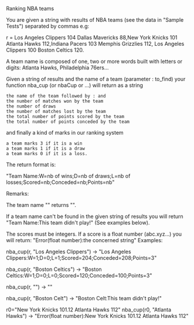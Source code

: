 Ranking NBA teams

You are given a string with results of NBA teams (see the data in "Sample Tests") separated by commas e.g:

r = Los Angeles Clippers 104 Dallas Mavericks 88,New York Knicks 101 Atlanta Hawks 112,Indiana Pacers 103 Memphis Grizzlies 112, Los Angeles Clippers 100 Boston Celtics 120.

A team name is composed of one, two or more words built with letters or digits: Atlanta Hawks, Philadelphia 76ers...

Given a string of results and the name of a team (parameter : to_find) your function nba_cup (or nbaCup or ...) will return as a string

    the name of the team followed by : and
    the number of matches won by the team
    the number of draws
    the number of matches lost by the team
    the total number of points scored by the team
    the total number of points conceded by the team

and finally a kind of marks in our ranking system

    a team marks 3 if it is a win
    a team marks 1 if it is a draw
    a team marks 0 if it is a loss.

The return format is:

"Team Name:W=nb of wins;D=nb of draws;L=nb of losses;Scored=nb;Conceded=nb;Points=nb"

Remarks:

The team name "" returns "".

If a team name can't be found in the given string of results you will return "Team Name:This team didn't play!" (See examples below).

The scores must be integers. If a score is a float number (abc.xyz...) you will return: "Error(float number):the concerned string"
Examples:

nba_cup(r, "Los Angeles Clippers") -> "Los Angeles Clippers:W=1;D=0;L=1;Scored=204;Conceded=208;Points=3"

nba_cup(r, "Boston Celtics") -> "Boston Celtics:W=1;D=0;L=0;Scored=120;Conceded=100;Points=3"

nba_cup(r, "") -> ""

nba_cup(r, "Boston Celt") -> "Boston Celt:This team didn't play!"

r0="New York Knicks 101.12 Atlanta Hawks 112"
nba_cup(r0, "Atlanta Hawks") -> "Error(float number):New York Knicks 101.12 Atlanta Hawks 112"
